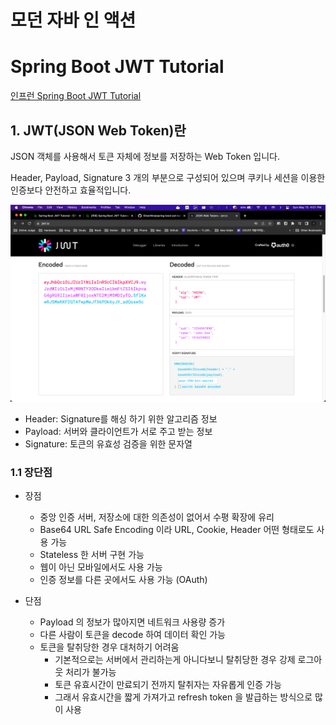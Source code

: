 # 모던 자바 인 액션


# Spring Boot JWT Tutorial

[인프런 Spring Boot JWT Tutorial](https://www.inflearn.com/course/%EC%8A%A4%ED%94%84%EB%A7%81%EB%B6%80%ED%8A%B8-jwt/dashboard)

## 1. JWT(JSON Web Token)란

JSON 객체를 사용해서 토큰 자체에 정보를 저장하는 Web Token 입니다.

Header, Payload, Signature 3 개의 부분으로 구성되어 있으며 쿠키나 세션을 이용한 인증보다 안전하고 효율적입니다.

![](images/2022-05-15_images/e45c1017.png)

- Header: Signature를 해싱 하기 위한 알고리즘 정보
- Payload: 서버와 클라이언트가 서로 주고 받는 정보
- Signature: 토큰의 유효성 검증을 위한 문자열

### 1.1 장단점

- 장점
  - 중앙 인증 서버, 저장소에 대한 의존성이 없어서 수평 확장에 유리
  - Base64 URL Safe Encoding 이라 URL, Cookie, Header 어떤 형태로도 사용 가능
  - Stateless 한 서버 구현 가능
  - 웹이 아닌 모바일에서도 사용 가능
  - 인증 정보를 다른 곳에서도 사용 가능 (OAuth)

- 단점
  - Payload 의 정보가 많아지면 네트워크 사용량 증가
  - 다른 사람이 토큰을 decode 하여 데이터 확인 가능
  - 토큰을 탈취당한 경우 대처하기 어려움
    - 기본적으로는 서버에서 관리하는게 아니다보니 탈취당한 경우 강제 로그아웃 처리가 불가능
    - 토큰 유효시간이 만료되기 전까지 탈취자는 자유롭게 인증 가능
    - 그래서 유효시간을 짧게 가져가고 refresh token 을 발급하는 방식으로 많이 사용


